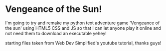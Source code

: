 # Vengeance of the Sun!

I'm going to try and remake my python text adventure game 'Vengeance of the sun' using HTML5 CSS and JS so that I can let anyone play it online and not need them to download an executable yehey!

starting files taken from Web Dev Simplified's youtube tutorial, thanks guys!
